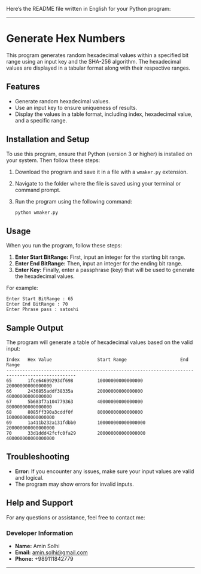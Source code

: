 Here’s the README file written in English for your Python program:

---

# Generate Hex Numbers

This program generates random hexadecimal values within a specified bit range using an input key and the SHA-256 algorithm. The hexadecimal values are displayed in a tabular format along with their respective ranges.

## Features

- Generate random hexadecimal values.
- Use an input key to ensure uniqueness of results.
- Display the values in a table format, including index, hexadecimal value, and a specific range.

## Installation and Setup

To use this program, ensure that Python (version 3 or higher) is installed on your system. Then follow these steps:

1. Download the program and save it in a file with a `wmaker.py` extension.
2. Navigate to the folder where the file is saved using your terminal or command prompt.
3. Run the program using the following command:

    ```bash
    python wmaker.py
    ```

## Usage

When you run the program, follow these steps:

1. **Enter Start BitRange:** First, input an integer for the starting bit range.
2. **Enter End BitRange:** Then, input an integer for the ending bit range.
3. **Enter Key:** Finally, enter a passphrase (key) that will be used to generate the hexadecimal values.

For example:

```
Enter Start BitRange : 65
Enter End BitRange : 70
Enter Phrase pass : satoshi

```

## Sample Output

The program will generate a table of hexadecimal values based on the valid input:

```
Index   Hex Value                 Start Range                    End Range
------------------------------------------------------------------------------------------------
65      1fce64699293df698         10000000000000000              20000000000000000
66      2436855addf38335a         20000000000000000              40000000000000000
67      5b683f7a104779363         40000000000000000              80000000000000000
68      8085ff390a3cddf0f         80000000000000000              100000000000000000
69      1a411b232a131fdbb0        100000000000000000             200000000000000000
70      33d1ddd42fcfc0fa29        200000000000000000             400000000000000000      
```

## Troubleshooting

- **Error:** If you encounter any issues, make sure your input values are valid and logical.
- The program may show errors for invalid inputs.

## Help and Support

For any questions or assistance, feel free to contact me:

### Developer Information
- **Name:** Amin Solhi
- **Email:** [amin.solhi@gmail.com](mailto:amin.solhi@gmail.com)
- **Phone:** +989111842779
---

